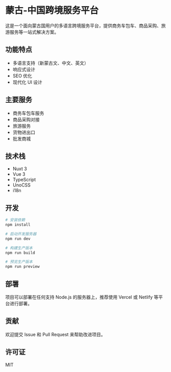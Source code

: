 # 蒙古-中国跨境服务平台

这是一个面向蒙古国用户的多语言跨境服务平台，提供商务车包车、商品采购、旅游服务等一站式解决方案。

## 功能特点

- 多语言支持（新蒙古文、中文、英文）
- 响应式设计
- SEO 优化
- 现代化 UI 设计

## 主要服务

- 商务车包车服务
- 商品采购对接
- 旅游服务
- 货物进出口
- 批发商城

## 技术栈

- Nuxt 3
- Vue 3
- TypeScript
- UnoCSS
- i18n

## 开发

```bash
# 安装依赖
npm install

# 启动开发服务器
npm run dev

# 构建生产版本
npm run build

# 预览生产版本
npm run preview
```

## 部署

项目可以部署在任何支持 Node.js 的服务器上，推荐使用 Vercel 或 Netlify 等平台进行部署。

## 贡献

欢迎提交 Issue 和 Pull Request 来帮助改进项目。

## 许可证

MIT

